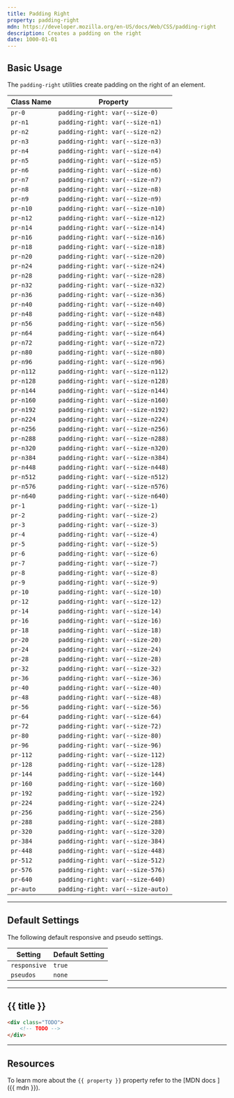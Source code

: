 ```yaml
---
title: Padding Right
property: padding-right
mdn: https://developer.mozilla.org/en-US/docs/Web/CSS/padding-right
description: Creates a padding on the right
date: 1000-01-01
---
```


## Basic Usage

The `padding-right` utilities create padding on the right of an element.

| Class Name | Property                          |
| ---------- | --------------------------------- |
| `pr-0`     | `padding-right: var(--size-0)`    |
| `pr-n1`    | `padding-right: var(--size-n1)`   |
| `pr-n2`    | `padding-right: var(--size-n2)`   |
| `pr-n3`    | `padding-right: var(--size-n3)`   |
| `pr-n4`    | `padding-right: var(--size-n4)`   |
| `pr-n5`    | `padding-right: var(--size-n5)`   |
| `pr-n6`    | `padding-right: var(--size-n6)`   |
| `pr-n7`    | `padding-right: var(--size-n7)`   |
| `pr-n8`    | `padding-right: var(--size-n8)`   |
| `pr-n9`    | `padding-right: var(--size-n9)`   |
| `pr-n10`   | `padding-right: var(--size-n10)`  |
| `pr-n12`   | `padding-right: var(--size-n12)`  |
| `pr-n14`   | `padding-right: var(--size-n14)`  |
| `pr-n16`   | `padding-right: var(--size-n16)`  |
| `pr-n18`   | `padding-right: var(--size-n18)`  |
| `pr-n20`   | `padding-right: var(--size-n20)`  |
| `pr-n24`   | `padding-right: var(--size-n24)`  |
| `pr-n28`   | `padding-right: var(--size-n28)`  |
| `pr-n32`   | `padding-right: var(--size-n32)`  |
| `pr-n36`   | `padding-right: var(--size-n36)`  |
| `pr-n40`   | `padding-right: var(--size-n40)`  |
| `pr-n48`   | `padding-right: var(--size-n48)`  |
| `pr-n56`   | `padding-right: var(--size-n56)`  |
| `pr-n64`   | `padding-right: var(--size-n64)`  |
| `pr-n72`   | `padding-right: var(--size-n72)`  |
| `pr-n80`   | `padding-right: var(--size-n80)`  |
| `pr-n96`   | `padding-right: var(--size-n96)`  |
| `pr-n112`  | `padding-right: var(--size-n112)` |
| `pr-n128`  | `padding-right: var(--size-n128)` |
| `pr-n144`  | `padding-right: var(--size-n144)` |
| `pr-n160`  | `padding-right: var(--size-n160)` |
| `pr-n192`  | `padding-right: var(--size-n192)` |
| `pr-n224`  | `padding-right: var(--size-n224)` |
| `pr-n256`  | `padding-right: var(--size-n256)` |
| `pr-n288`  | `padding-right: var(--size-n288)` |
| `pr-n320`  | `padding-right: var(--size-n320)` |
| `pr-n384`  | `padding-right: var(--size-n384)` |
| `pr-n448`  | `padding-right: var(--size-n448)` |
| `pr-n512`  | `padding-right: var(--size-n512)` |
| `pr-n576`  | `padding-right: var(--size-n576)` |
| `pr-n640`  | `padding-right: var(--size-n640)` |
| `pr-1`     | `padding-right: var(--size-1)`    |
| `pr-2`     | `padding-right: var(--size-2)`    |
| `pr-3`     | `padding-right: var(--size-3)`    |
| `pr-4`     | `padding-right: var(--size-4)`    |
| `pr-5`     | `padding-right: var(--size-5)`    |
| `pr-6`     | `padding-right: var(--size-6)`    |
| `pr-7`     | `padding-right: var(--size-7)`    |
| `pr-8`     | `padding-right: var(--size-8)`    |
| `pr-9`     | `padding-right: var(--size-9)`    |
| `pr-10`    | `padding-right: var(--size-10)`   |
| `pr-12`    | `padding-right: var(--size-12)`   |
| `pr-14`    | `padding-right: var(--size-14)`   |
| `pr-16`    | `padding-right: var(--size-16)`   |
| `pr-18`    | `padding-right: var(--size-18)`   |
| `pr-20`    | `padding-right: var(--size-20)`   |
| `pr-24`    | `padding-right: var(--size-24)`   |
| `pr-28`    | `padding-right: var(--size-28)`   |
| `pr-32`    | `padding-right: var(--size-32)`   |
| `pr-36`    | `padding-right: var(--size-36)`   |
| `pr-40`    | `padding-right: var(--size-40)`   |
| `pr-48`    | `padding-right: var(--size-48)`   |
| `pr-56`    | `padding-right: var(--size-56)`   |
| `pr-64`    | `padding-right: var(--size-64)`   |
| `pr-72`    | `padding-right: var(--size-72)`   |
| `pr-80`    | `padding-right: var(--size-80)`   |
| `pr-96`    | `padding-right: var(--size-96)`   |
| `pr-112`   | `padding-right: var(--size-112)`  |
| `pr-128`   | `padding-right: var(--size-128)`  |
| `pr-144`   | `padding-right: var(--size-144)`  |
| `pr-160`   | `padding-right: var(--size-160)`  |
| `pr-192`   | `padding-right: var(--size-192)`  |
| `pr-224`   | `padding-right: var(--size-224)`  |
| `pr-256`   | `padding-right: var(--size-256)`  |
| `pr-288`   | `padding-right: var(--size-288)`  |
| `pr-320`   | `padding-right: var(--size-320)`  |
| `pr-384`   | `padding-right: var(--size-384)`  |
| `pr-448`   | `padding-right: var(--size-448)`  |
| `pr-512`   | `padding-right: var(--size-512)`  |
| `pr-576`   | `padding-right: var(--size-576)`  |
| `pr-640`   | `padding-right: var(--size-640)`  |
| `pr-auto`  | `padding-right: var(--size-auto)` |

---

## Default Settings

The following default responsive and pseudo settings.

| Setting      | Default Setting |
| ------------ | --------------- |
| `responsive` | `true`          |
| `pseudos`    | `none`          |

---

## {{ title }}

<div class="bg-silver-200 p-20 h-256 radius-md flex flex-wrap align-content-center">
  <!-- ... -->
</div>

```html
<div class="TODO">
	<!-- TODO -->
</div>
```

---

## Resources

To learn more about the `{{ property }}` property refer to the [MDN docs <i class="far fa-external-link ml-6"></i>]({{ mdn }}).
